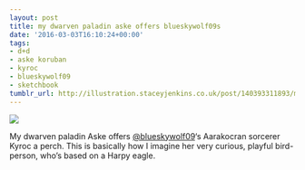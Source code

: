 ```yaml
---
layout: post
title: my dwarven paladin aske offers blueskywolf09s
date: '2016-03-03T16:10:24+00:00'
tags:
- d+d
- aske koruban
- kyroc
- blueskywolf09
- sketchbook
tumblr_url: http://illustration.staceyjenkins.co.uk/post/140393311893/my-dwarven-paladin-aske-offers-blueskywolf09s
---
```

 ![](/tumblr_files/tumblr_o3h0xcUUNB1v28ub8o1_1280.png)  

My dwarven paladin Aske offers [@blueskywolf09](https://tmblr.co/mb4a49jMHxQuOxJdLi28O7A)‘s Aarakocran sorcerer Kyroc a perch. This is basically how I imagine her very curious, playful bird-person, who’s based on a Harpy eagle.

